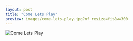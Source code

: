 ```yaml
---
layout: post
title: "Come Lets Play"
preview: images/come-lets-play.jpg?nf_resize=fit&w=300
---
```


![Come Lets Play](/images/come-lets-play.jpg?nf_resize=fit&w=900)
